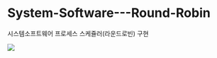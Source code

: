 # System-Software---Round-Robin
시스템소프트웨어 프로세스 스케쥴러(라운드로빈) 구현

![](https://user-images.githubusercontent.com/23096497/63077956-f4760e80-bf74-11e9-9c86-8555378a5f3b.PNG)
